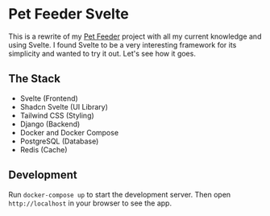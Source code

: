 # Pet Feeder Svelte

This is a rewrite of my [Pet Feeder](https://github.com/tayfunceylan/pet-feeder) project with all my current knowledge and using Svelte. I found Svelte to be a very interesting framework for its simplicity and wanted to try it out. Let's see how it goes.

## The Stack

- Svelte (Frontend)
- Shadcn Svelte (UI Library)
- Tailwind CSS (Styling)
- Django (Backend)
- Docker and Docker Compose
- PostgreSQL (Database)
- Redis (Cache)

## Development

Run `docker-compose up` to start the development server.
Then open `http://localhost` in your browser to see the app.
